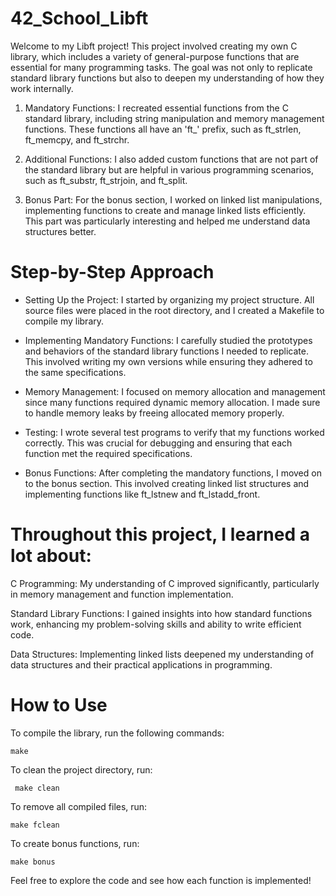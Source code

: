 # 42_School_Libft  

Welcome to my Libft project! This project involved creating my own C library, which includes a variety of general-purpose functions that are essential for many programming tasks. The goal was not only to replicate standard library functions but also to deepen my understanding of how they work internally.  
  
1. Mandatory Functions: I recreated essential functions    from the C standard library, including string manipulation and memory management functions. These functions all have an 'ft_' prefix, such as ft_strlen, ft_memcpy, and ft_strchr.  

2. Additional Functions: I also added custom functions that are not part of the standard library but are helpful in various programming scenarios, such as ft_substr, ft_strjoin, and ft_split.  

3. Bonus Part: For the bonus section, I worked on linked list manipulations, implementing functions to create and manage linked lists efficiently. This part was particularly interesting and helped me understand data structures better.  

# Step-by-Step Approach  

- Setting Up the Project: I started by organizing my project structure. All source files were placed in the root directory, and I created a Makefile to compile my library.  
  
- Implementing Mandatory Functions: I carefully studied the prototypes and behaviors of the standard library functions I needed to replicate. This involved writing my own versions while ensuring they adhered to the same specifications.  
  
- Memory Management: I focused on memory allocation and management since many functions required dynamic memory allocation. I made sure to handle memory leaks by freeing allocated memory properly.  
  
- Testing: I wrote several test programs to verify that my functions worked correctly. This was crucial for debugging and ensuring that each function met the required specifications.  
  
- Bonus Functions: After completing the mandatory functions, I moved on to the bonus section. This involved creating linked list structures and implementing functions like ft_lstnew and ft_lstadd_front.  
  
# Throughout this project, I learned a lot about:
  
C Programming: My understanding of C improved significantly, particularly in memory management and function implementation.  
  
Standard Library Functions: I gained insights into how standard functions work, enhancing my problem-solving skills and ability to write efficient code.  
  
Data Structures: Implementing linked lists deepened my understanding of data structures and their practical applications in programming.  

# How to Use  
  
To compile the library, run the following commands:  

    make
  
To clean the project directory, run:  

     make clean  

To remove all compiled files, run:  

    make fclean  

To create bonus functions, run:  
  
    make bonus  
  
Feel free to explore the code and see how each function is implemented!  

 



